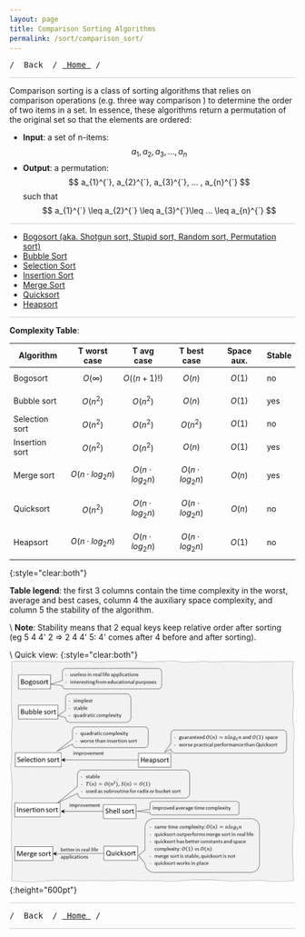 ```yaml
---
layout: page
title: Comparison Sorting Algorithms
permalink: /sort/comparison_sort/
---
```


<pre>/ <a onclick="window.history.back()" style="cursor:pointer;"> Back </a> / <a href="/"> Home </a> / </pre>

<hr style="height:1px; border:none; color:#ccc; background-color:#ccc;">

Comparison sorting is a class of sorting algorithms that relies on comparison operations (e.g. three way comparison ) to determine the order of two items in a set. In essence, these algorithms return a permutation of the original set so that the elements are ordered:
  * **Input**: a set of n-items: $$ a_1, a_2, a_3, ... , a_n $$
  * **Output**: a permutation: $$ a_{1}^{`}, a_{2}^{`}, a_{3}^{`}, ... , a_{n}^{`} $$ such that $$ a_{1}^{`} \leq a_{2}^{`} \leq a_{3}^{`}\leq ... \leq a_{n}^{`} $$
  
 <hr style="height:1px; border:none; color:#ccc; background-color:#ccc;">

  * <a href="/sort/comparison_sort/bogosort/"> Bogosort (aka. Shotgun sort, Stupid sort, Random sort, Permutation sort) </a>
  * <a href="/sort/comparison_sort/bubble_sort/"> Bubble Sort </a>
  * <a href="/sort/comparison_sort/selection_sort/"> Selection Sort </a>
  * <a href="/sort/comparison_sort/insertion_sort/"> Insertion Sort </a>
  * <a href="/sort/comparison_sort/merge_sort/"> Merge Sort </a>
  * <a href="/sort/comparison_sort/quick_sort/"> Quicksort </a>
  * <a href="/sort/comparison_sort/heap_sort/"> Heapsort </a>

<hr style="height:1px; border:none; color:#ccc; background-color:#ccc;">

**Complexity Table**:

| Algorithm      | T worst case              | T  avg case               | T best case                  | Space aux. | Stable  |
|----------------|---------------------------|---------------------------|------------------------------|------------|---------|
| Bogosort       | $$ O(\infty) $$           | $$ O((n+1)!) $$           | $$ O(n) $$                | $$ O(1) $$    |   no    |
| Bubble sort    | $$ O(n^2) $$              | $$ O(n^2) $$              | $$ O(n) $$                | $$ O(1) $$    |   yes   |
| Selection sort | $$ O(n^2) $$              | $$ O(n^2) $$              | $$ O(n^2) $$              | $$ O(1) $$    |   no    |
| Insertion sort | $$ O(n^2) $$              | $$ O(n^2) $$              | $$ O(n) $$                | $$ O(1) $$    |   yes   |
| Merge sort     | $$ O(n \cdot log_{2}n) $$ | $$ O(n \cdot log_{2}n) $$ | $$ O(n \cdot log_{2}n) $$ | $$ O(n) $$    |   yes   |
| Quicksort      | $$ O(n^2) $$              | $$ O(n \cdot log_{2}n) $$ | $$ O(n \cdot log_{2}n) $$ | $$ O(n) $$    |   no    |
| Heapsort       | $$ O(n \cdot log_{2}n) $$ | $$ O(n \cdot log_{2}n) $$ | $$ O(n \cdot log_{2}n) $$ | $$ O(1) $$    |   no    |

{:style="clear:both"}

**Table legend**: the first 3 columns contain the time complexity in the worst, average and best cases, column 4 the auxiliary space complexity, and column 5 the stability of the algorithm.

\\
**Note**: Stability means that 2 equal keys keep relative order after sorting (eg 5 4 4' 2 => 2 4 4' 5: 4' comes after 4 before and after sorting).

\\
Quick view:
{:style="clear:both"}
![pic_01](/assets/images/sort/sorting_1.png){:height="600pt"}

<hr style="height:1px; border:none; color:#ccc; background-color:#ccc;">

<pre>/ <a onclick="window.history.back()" style="cursor:pointer;"> Back </a> / <a href="/"> Home </a> / </pre>

<hr style="height:1px; border:none; color:#ccc; background-color:#ccc;">